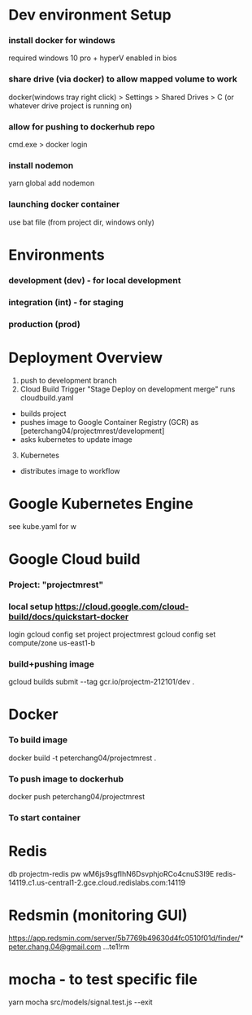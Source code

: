 # Dev environment Setup
### install docker for windows
required windows 10 pro + hyperV enabled in bios
### share drive (via docker) to allow mapped volume to work
docker(windows tray right click) > Settings > Shared Drives > C (or whatever drive project is running on)
### allow for pushing to dockerhub repo
cmd.exe > docker login
### install nodemon
yarn global add nodemon
### launching docker container
use bat file (from project dir, windows only)

# Environments
### development (dev) - for local development
### integration (int) - for staging
### production (prod)

# Deployment Overview
1. push to development branch
2. Cloud Build Trigger "Stage Deploy on development merge" runs cloudbuild.yaml
  - builds project
  - pushes image to Google Container Registry (GCR) as [peterchang04/projectmrest/development]
  - asks kubernetes to update image
3. Kubernetes
  - distributes image to workflow

# Google Kubernetes Engine
see kube.yaml for w

# Google Cloud build
### Project: "projectmrest"
### local setup https://cloud.google.com/cloud-build/docs/quickstart-docker
login
gcloud config set project projectmrest
gcloud config set compute/zone us-east1-b
### build+pushing image
gcloud builds submit --tag gcr.io/projectm-212101/dev .

# Docker
### To build image
docker build -t peterchang04/projectmrest .
### To push image to dockerhub
docker push peterchang04/projectmrest
### To start container

# Redis
db projectm-redis
pw wM6js9sgfIhN6DsvphjoRCo4cnuS3I9E
redis-14119.c1.us-central1-2.gce.cloud.redislabs.com:14119
# Redsmin (monitoring GUI)
https://app.redsmin.com/server/5b7769b49630d4fc0510f01d/finder/*
peter.chang.04@gmail.com ...te1!rm

# mocha - to test specific file
yarn mocha src/models/signal.test.js --exit
